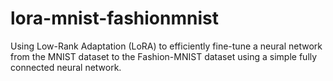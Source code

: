 # lora-mnist-fashionmnist
Using Low-Rank Adaptation (LoRA) to efficiently fine-tune a neural network from the MNIST dataset to the Fashion-MNIST dataset using a simple fully connected neural network.
